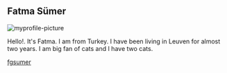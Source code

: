 
## Fatma Sümer

![myprofile-picture](https://user-images.githubusercontent.com/50924016/59953018-9ea64e00-947e-11e9-8c36-f22dbc32d19f.jpg)

Hello!. It's Fatma. I am from Turkey. I have been living in Leuven for almost two years. I am big fan of cats and I have two cats. 

[fgsumer](https://github.com/fgsumer)
